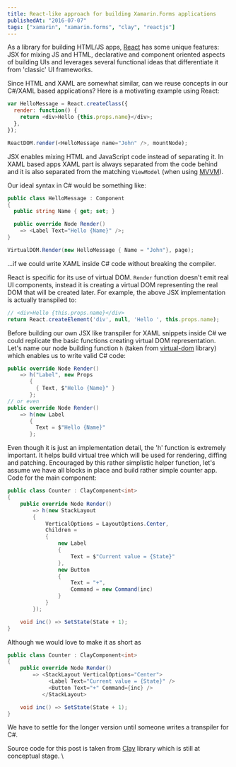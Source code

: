 ```yaml
---
title: React-like approach for building Xamarin.Forms applications
publishedAt: "2016-07-07"
tags: ["xamarin", "xamarin.forms", "clay", "reactjs"]
---
```


As a library for building HTML/JS apps, [React](https://facebook.github.io/react/) has some unique features: JSX for mixing JS and HTML, declarative and component oriented aspects of building UIs and leverages several functional ideas that differentiate it from 'classic' UI frameworks.

Since HTML and XAML are somewhat similar, can we reuse concepts in our C#/XAML based applications? Here is a motivating example using React:

```js
var HelloMessage = React.createClass({
  render: function() {
    return <div>Hello {this.props.name}</div>;
  },
});

ReactDOM.render(<HelloMessage name="John" />, mountNode);
```

JSX enables mixing HTML and JavaScript code instead of separating it. In XAML based apps XAML part is always separated from the code behind and it is also separated from the matching `ViewModel` (when using [MVVM](https://en.wikipedia.org/wiki/Model–view–viewmodel)).

Our ideal syntax in C# would be something like:

```csharp
public class HelloMessage : Component
{
  public string Name { get; set; }

  public override Node Render()
    => <Label Text="Hello {Name}" />;
}

VirtualDOM.Render(new HelloMessage { Name = "John"}, page);
```

<!--more-->

...if we could write XAML inside C# code without breaking the compiler.

React is specific for its use of virtual DOM. `Render` function doesn't emit real UI components, instead it is creating a virtual DOM representing the real DOM that will be created later. For example, the above JSX implementation is actually transpiled to:

```js
// <div>Hello {this.props.name}</div>
return React.createElement('div', null, 'Hello ', this.props.name);
```

Before building our own JSX like transpiler for XAML snippets inside C# we could replicate the basic functions creating virtual DOM representation. Let's name our node building function `h` (taken from [virtual-dom](https://github.com/Matt-Esch/virtual-dom) library) which enables us to write valid C# code:

```csharp
public override Node Render()
    => h("Label", new Props
       {
         { Text, $"Hello {Name}" }
       };
// or even
public override Node Render()
    => h(new Label
       {
         Text = $"Hello {Name}"
       };
```

Even though it is just an implementation detail, the 'h' function is extremely important. It helps build virtual tree which will be used for rendering, diffing and patching. Encouraged by this rather simplistic helper function, let's assume we have all blocks in place and build rather simple counter app. Code for the main component:

```csharp
public class Counter : ClayComponent<int>
{
    public override Node Render()
        => h(new StackLayout
        {
            VerticalOptions = LayoutOptions.Center,
            Children =
            {
                new Label
                {
                    Text = $"Current value = {State}"
                },
                new Button
                {
                    Text = "+",
                    Command = new Command(inc)
                }
            }
        });

    void inc() => SetState(State + 1);
}
```

Although we would love to make it as short as

```csharp
public class Counter : ClayComponent<int>
{
    public override Node Render()
        => <StackLayout VerticalOptions="Center">
             <Label Text="Current value = {State}" />
             <Button Text="+" Command={inc} />
           </StackLayout>

    void inc() => SetState(State + 1);
}
```

We have to settle for the longer version until someone writes a transpiler for C#.

Source code for this post is taken from [Clay](https://github.com/MassivePixel/Clay) library which is still at conceptual stage.
\

